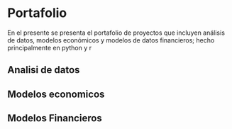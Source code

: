 # Portafolio
En el presente se presenta el portafolio de proyectos que incluyen análisis de datos, modelos económicos y modelos de datos financieros; hecho principalmente en python  y r 
## Analisi de datos
## Modelos economicos
## Modelos Financieros
